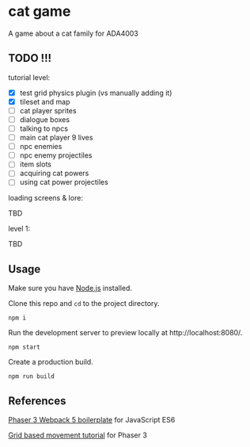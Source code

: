 # cat game

A game about a cat family for ADA4003

## TODO !!!

tutorial level:

- [x] test grid physics plugin (vs manually adding it)
- [x] tileset and map
- [ ] cat player sprites
- [ ] dialogue boxes
- [ ] talking to npcs
- [ ] main cat player 9 lives
- [ ] npc enemies
- [ ] npc enemy projectiles
- [ ] item slots
- [ ] acquiring cat powers
- [ ] using cat power projectiles

loading screens & lore:

TBD

level 1:

TBD

## Usage

Make sure you have [Node.js](https://nodejs.org) installed.

Clone this repo and `cd` to the project directory.

```
npm i
```

Run the development server to preview locally at http://localhost:8080/.

```
npm start
```

Create a production build.

```
npm run build
```

## References

[Phaser 3 Webpack 5 boilerplate](https://github.com/sebsowter/phaser-webpack) for JavaScript ES6

[Grid based movement tutorial](https://medium.com/swlh/grid-based-movement-in-a-top-down-2d-rpg-with-phaser-3-e3a3486eb2fd) for Phaser 3
